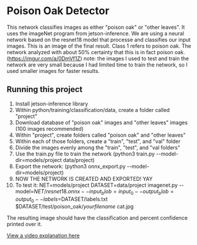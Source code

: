 # Poison Oak Detector

 This network classifies images as either "poison oak" or "other leaves". It uses the imageNet program from jetson-inference. 
 We are using a neural network based on the resnet18 model that processe and classifies our input images.
This is an image of the final result. Class 1 refers to poison oak. The network analyzed with about 50% certainty that this is in fact poison oak. (https://imgur.com/a/0DmVf1Z)
note: the images I used to test and train the network are very small because I had limited time to train the network, so I used smaller images for faster results.

## Running this project

1. Install jetson-inference library
2. Within python/training/classification/data, create a folder called "project"
3. Download database of "poison oak" images and "other leaves" images (100 images recommended)
4. Within "project", create folders called "poison oak" and "other leaves"
5. Within each of those folders, create a "train", "test", and "val" folder
6. Divide the images evenly among the "train", "test", and "val folders" 
7. Use the train.py file to train the network (python3 train.py --model-dir=models/project data/project)
8. Export the network: (python3 onnx_export.py --model-dir=models/project)
9. NOW THE NETWORK IS CREATED AND EXPORTED! YAY
10. To test it: 
NET=models/project
DATASET=data/project
imagenet.py --model=$NET/resnet18.onnx --input_blob=input_0 --output_blob=output_0 --labels=$DATASET/labels.txt $DATASET/test/poison_oak/*yourfilename* cat.jpg

The resulting image should have the classification and percent confidence printed over it. 

[View a video explanation here](https://youtu.be/Jni9sH7VOoc)

